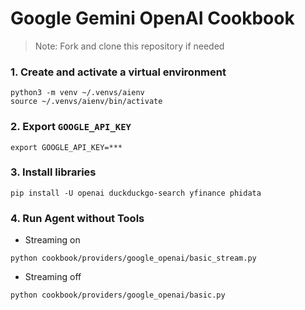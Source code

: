# Google Gemini OpenAI Cookbook

> Note: Fork and clone this repository if needed

### 1. Create and activate a virtual environment

```shell
python3 -m venv ~/.venvs/aienv
source ~/.venvs/aienv/bin/activate
```

### 2. Export `GOOGLE_API_KEY`

```shell
export GOOGLE_API_KEY=***
```

### 3. Install libraries

```shell
pip install -U openai duckduckgo-search yfinance phidata
```

### 4. Run Agent without Tools

- Streaming on

```shell
python cookbook/providers/google_openai/basic_stream.py
```

- Streaming off

```shell
python cookbook/providers/google_openai/basic.py
```
